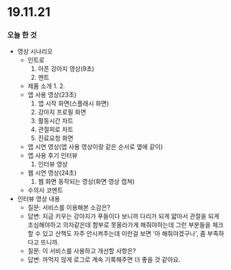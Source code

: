 # 19.11.21



### 오늘 한 것

- 영상 시나리오
  - 인트로
    1. 아픈 강아지 영상(9초)
    2. 멘트
  - 제품 소개
    1. 
    2. 
  - 앱 사용 영상(23초)
    1. 앱 시작 화면(스플래시 화면)
    2. 강아지 프로필 화면
    3. 활동시간 차트
    4. 관절피로 차트
    5. 진료요청 화면
  - 앱 시연 영상(앱 사용 영상이랑 같은 순서로 옆에 같이)
  - 앱 사용 후기 인터뷰
    1. 인터뷰 영상
  - 웹 시연 영상(24초)
    1. 웹 화면 동작되는 영상(화면 영상 캡쳐)
  - 수의사 코멘트
- 인터뷰 영상 내용
  - 질문: 서비스를 이용해본 소감은?
  - 답변: 지금 키우는 강아지가 푸들이다 보니까 다리가 되게 얇아서 관절을 되게 조심해야하고 의자같은데 함부로 못올라가게 해줘야하는데 그런 부분들을 체크할 수 있고 산책도 자주 안시켜주는데 이런걸 보면 '아 해줘야겠구나', 좀 부족하다고 뜨니까. 
  - 질문: 이 서비스를 사용하고 개선할 사항은?
  - 답변: 까먹지 않게 로그로 계속 기록해주면 더 좋을 것 같아요. 